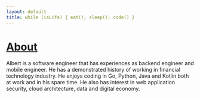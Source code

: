 ```yaml
---
layout: default
title: while (isLife) { eat(); sleep(); code() }
---
```


# [About](./about.html)

Albert is a software engineer that has experiences as backend engineer and mobile engineer. He has a demonstrated history of working in financial technology industry. He enjoys coding in Go, Python, Java and Kotlin both at work and in his spare time. He also has interest in web application security, cloud architecture, data and digital economy.